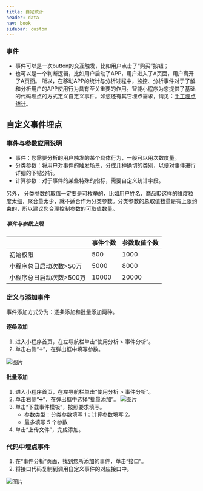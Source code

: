 ```yaml
---
title: 自定统计
header: data
nav: book
sidebar: custom
---
```



### 事件

* 事件可以是一次button的交互触发，比如用户点击了“购买”按钮；
* 也可以是一个判断逻辑，比如用户启动了APP，用户进入了A页面，用户离开了A页面。 
所以，在移动APP的统计与分析过程中，监控、分析事件对于了解和分析用户的APP使用行为具有至关重要的作用。智能小程序为您提供了基础的代码埋点的方式定义自定义事件。如您还有其它埋点需求，请见：<a href="http://smartprogram.baidu.com/docs/data/performance-point/">手工埋点统计</a>。

## 自定义事件埋点

### 事件与参数应用说明

* 事件：您需要分析的用户触发的某个具体行为，一般可以用次数度量。
* 分类参数：将用户对事件的触发场景，分成几种确切的类别，以便对事件进行详细的下钻分析。
* 计算参数：对于事件的某些特殊的指标，需要自定义统计字段。

另外， 分类参数的取值一定要是可枚举的，比如用户姓名、商品ID这样的维度粒度太细，聚合量太少，就不适合作为分类参数。分类参数的总取值数量是有上限约束的，所以建议您合理控制参数的可取值数量。



##### 事件与参数上限

|                          | 事件个数 | 参数取值个数 |
| ------------------------ | -------- | :----------- |
| 初始权限                 | 500      | 1000         |
| 小程序总日启动次数>50万  | 5000     | 8000         |
| 小程序总日启动次数>500万 | 10000    | 20000        |

### 定义与添加事件
事件添加方式分为：逐条添加和批量添加两种。
#### 逐条添加
1. 进入小程序首页，在左导航栏单击“使用分析 > 事件分析”。
2. 单击右侧“➕”，在弹出框中填写参数。

![图片](../../img/data/concept07.png)

#### 批量添加
1. 进入小程序首页，在左导航栏单击“使用分析 > 事件分析”。
2. 单击右侧“➕”，在弹出框中选择“批量添加”。
![图片](../../img/data/concept09.png)
3. 单击“下载事件模板”，按照要求填写。
    * 参数类型：分类参数填写 1；计算参数填写 2。
    * 最多填写 5 个参数
4. 单击“上传文件”，完成添加。

### 代码中埋点事件
1. 在“事件分析”页面，找到您所添加的事件，单击“接口”。
2. 将接口代码复制到调用自定义事件的对应接口中。

![图片](../../img/data/concept10.png)

